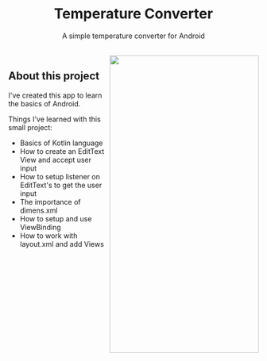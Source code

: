 <h1 align="center"> Temperature Converter </h1>

<p align="center">
  A simple temperature converter for Android
</p>
</br>
<img src="https://user-images.githubusercontent.com/62079543/150904063-fdd201ed-fc9f-42fe-b201-501e34b8192d.gif" align="right" width="300" height="600"/>

## About this project

I've created this app to learn the basics of Android.

Things I've learned with this small project:
- Basics of Kotlin language
- How to create an EditText View and accept user input
- How to setup listener on EditText's to get the user input
- The importance of dimens.xml
- How to setup and use ViewBinding
- How to work with layout.xml and add Views
